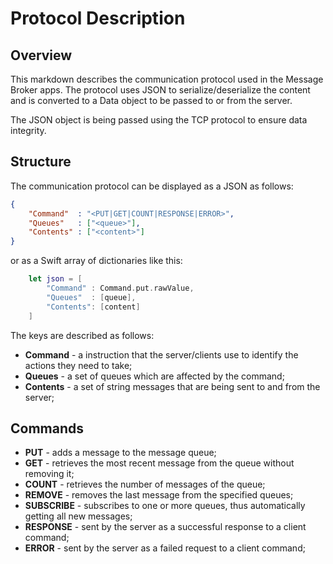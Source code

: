 # Protocol Description

## Overview

This markdown describes the communication protocol used in the Message Broker apps.
The protocol uses JSON to serialize/deserialize the content and is converted to a Data object to be passed
to or from the server.

The JSON object is being passed using the TCP protocol to ensure data integrity.

## Structure
The communication protocol can be displayed as a JSON as follows:
```json
{
    "Command"  : "<PUT|GET|COUNT|RESPONSE|ERROR>",
    "Queues"   : ["<queue>"],
    "Contents" : ["<content>"]
}
```
or as a Swift array of dictionaries like this:

```swift
    let json = [
        "Command" : Command.put.rawValue,
        "Queues"  : [queue],
        "Contents": [content]
    ]
```
The keys are described as follows:
* **Command** - a instruction that the server/clients use to identify the actions they need to take;
* **Queues** - a set of queues which are affected by the command;
* **Contents** - a set of string messages that are being sent to and from the server;

## Commands
* **PUT** - adds a message to the message queue;
* **GET** - retrieves the most recent message from the queue without removing it;
* **COUNT** - retrieves the number of messages of the queue;
* **REMOVE** - removes the last message from the specified queues;
* **SUBSCRIBE** - subscribes to one or more queues, thus automatically getting all new messages;
* **RESPONSE** - sent by the server as a successful response to a client command;
* **ERROR** - sent by the server as a failed request to a client command;



